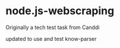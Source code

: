 # node.js-webscraping

Originally a tech test task from Canddi

updated to use and test know-parser
